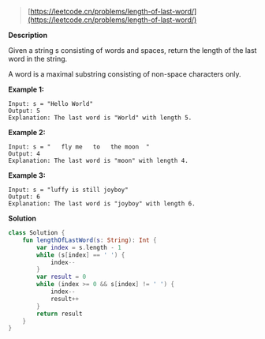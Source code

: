 > [https://leetcode.cn/problems/length-of-last-word/](https://leetcode.cn/problems/length-of-last-word/)

**Description**

Given a string s consisting of words and spaces, return the length of the last word in the string.

A word is a maximal substring consisting of non-space characters only.

**Example 1:**
```text
Input: s = "Hello World"
Output: 5
Explanation: The last word is "World" with length 5.
```
**Example 2:**
```text
Input: s = "   fly me   to   the moon  "
Output: 4
Explanation: The last word is "moon" with length 4.
```
**Example 3:**
```text
Input: s = "luffy is still joyboy"
Output: 6
Explanation: The last word is "joyboy" with length 6.
```

**Solution**
```kotlin
class Solution {
    fun lengthOfLastWord(s: String): Int {
        var index = s.length - 1
        while (s[index] == ' ') {
            index--
        }
        var result = 0
        while (index >= 0 && s[index] != ' ') {
            index--
            result++
        }
        return result
    }
}
```